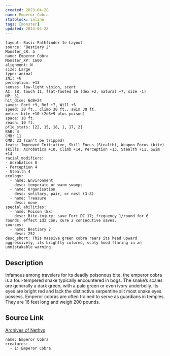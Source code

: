 ```yaml
---
created: 2023-04-28
name: Emperor Cobra
statblock: inline
tags: [monster]
updated: 2023-04-28
---
```

```statblock
layout: Basic Pathfinder 1e Layout
source: "Bestiary 2"
Monster_CR: 5
name: Emperor Cobra
Monster_XP: 1600
alignment: N
size: Large
type: animal
INI: +6
perception: +13
senses: low-light vision, scent
AC: 18, touch 11, flat-footed 16 (dex +2, natural +7, size -1)
HP: 51
hit_dice: 6d8+24
saves: Fort +9, Ref +7, Will +5
speed: 30 ft., climb 30 ft., swim 30 ft.
melee: bite +10 (2d6+9 plus poison)
space: 10 ft.
reach: 10 ft.
pf1e_stats: [22, 15, 18, 1, 17, 2]
BAB: 4
CMB: 11
CMD: 23 (can’t be tripped)
feats: Improved Initiative, Skill Focus (Stealth), Weapon Focus (bite)
skills: Acrobatics +10, Climb +14, Perception +13, Stealth +11, Swim +14
racial_modifiers:
- Acrobatics 8
- Perception 4
- Stealth 4
ecology:
  - name: Environment
    desc: temperate or warm swamps
  - name: Organisation
    desc: solitary, pair, or nest (3-8)
  - name: Treasure
    desc: none
special_abilities:
  - name: Poison (Ex)
    desc: Bite-injury; save Fort DC 17; frequency 1/round for 6 rounds; effect 1d3 Con; cure 2 consecutive saves.
sources:
  - name: Bestiary 2
    desc: 252
desc_short: This massive green cobra rears its head upward aggressively, its brightly colored, scaly hood flaring in an unmistakable warning.
```
## Description
Infamous among travelers for its deadly poisonous bite, the emperor cobra is a foul-tempered snake typically encountered in bogs. The snake’s scales are generally a dark green, with a pale green or even ivory underbelly. Its eyes are bright red and lack the distinctive serpentine slit most snake eyes possess. Emperor cobras are often trained to serve as guardians in temples. They are 16 feet long and weigh 200 pounds.
## Source Link
[Archives of Nethys](https://aonprd.com/MonsterDisplay.aspx?ItemName=Emperor%20Cobra)
```encounter-table
name: Emperor Cobra
creatures:
  - 1: Emperor Cobra
```
